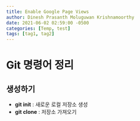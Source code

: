 ```yaml
---
title: Enable Google Page Views
author: Dinesh Prasanth Moluguwan Krishnamoorthy
date: 2021-06-02 02:59:00 -0500
categories: [Temp, test]
tags: [tag1, tag2]
---
```


# Git 명령어 정리

## 생성하기

- **git init** : 새로운 로컬 저장소 생성
- **git clone** : 저장소 가져오기

